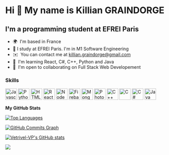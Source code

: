 Hi 👋 My name is Killian GRAINDORGE
==============================

I'm a programming student at EFREI Paris
------------------------

* 🌍  I'm based in France
* 🏫  I study at EFREI Paris. I'm in M1 Software Engineering
* ✉️  You can contact me at [killian.graindorge@gmail.com](mailto:vetrivel.galaxy@gmai.com)
* 🧠  I'm learning React, C#, C++, Python and Java
* 🤝  I'm open to collaborating on Full Stack Web Developement

### Skills

<p align="left">
<a href="#" target="_blank" rel="noreferrer"><img src="https://raw.githubusercontent.com/danielcranney/readme-generator/main/public/icons/skills/javascript-colored.svg" width="36" height="36" alt="Javascript" /></a>
<a href="#" target="_blank" rel="noreferrer"><img src="https://raw.githubusercontent.com/danielcranney/readme-generator/main/public/icons/skills/python-colored.svg" width="36" height="36" alt="Python" /></a>
<a href="#" target="_blank" rel="noreferrer"><img src="https://raw.githubusercontent.com/danielcranney/readme-generator/main/public/icons/skills/html5-colored.svg" width="36" height="36" alt="HTML5" /></a>
<a href="#" target="_blank" rel="noreferrer"><img src="https://raw.githubusercontent.com/danielcranney/readme-generator/main/public/icons/skills/react-colored.svg" width="36" height="36" alt="React" /></a>
<a href="#" target="_blank" rel="noreferrer"><img src="https://raw.githubusercontent.com/danielcranney/readme-generator/main/public/icons/skills/nodejs-colored.svg" width="36" height="36" alt="NodeJS" /></a>
<a href="#" target="_blank" rel="noreferrer"><img src="https://raw.githubusercontent.com/danielcranney/readme-generator/main/public/icons/skills/firebase-colored.svg" width="36" height="36" alt="Firebase" /></a>
<a href="#" target="_blank" rel="noreferrer"><img src="https://raw.githubusercontent.com/danielcranney/readme-generator/main/public/icons/skills/mongodb-colored.svg" width="36" height="36" alt="MongoDB" /></a>
<a href="#" target="_blank" rel="noreferrer"><img src="https://raw.githubusercontent.com/danielcranney/readme-generator/main/public/icons/skills/photoshop-colored.svg" width="36" height="36" alt="Photoshop" /></a>
<a href="#" target="_blank" rel="noreferrer"><img src="https://upload.wikimedia.org/wikipedia/commons/thumb/1/18/ISO_C%2B%2B_Logo.svg/306px-ISO_C%2B%2B_Logo.svg.png" width="36" height="36" alt="C++" /></a>
<a href="#" target="_blank" rel="noreferrer"><img src="https://upload.wikimedia.org/wikipedia/commons/1/19/C_Logo.png" width="36" height="36" alt="C" /></a>
<a href="#" target="_blank" rel="noreferrer"><img src="https://shwanoff.ru/wp-content/uploads/2018/06/logo-csharp.png" width="36" height="36" alt="C#" /></a>
  <a href="#" target="_blank" rel="noreferrer"><img src="https://cdn-icons-png.flaticon.com/512/226/226777.png" width="36" height="36" alt="Java" /></a>
</p>


<b>My GitHub Stats</b>

<a href="https://github.com/killiangr" align="left"><img src="https://github-readme-stats.vercel.app/api/top-langs/?username=killiangr&langs_count=10&title_color=0891b2&text_color=ffffff&icon_color=0891b2&bg_color=1c1917&hide_border=true&locale=en&custom_title=Top%20%Languages" alt="Top Languages" /></a>

<a href="http://www.github.com/killiangr"><img src="https://activity-graph.herokuapp.com/graph?username=killiangr&bg_color=1c1917&color=ffffff&line=0891b2&point=ffffff&area_color=1c1917&area=true&hide_border=true&custom_title=GitHub%20Commits%20Graph" alt="GitHub Commits Graph" /></a>

<a href="http://www.github.com/killiangr"><img src="https://github-readme-stats.vercel.app/api?username=killiangr&show_icons=true&hide=&count_private=true&title_color=0891b2&text_color=ffffff&icon_color=0891b2&bg_color=1c1917&hide_border=true&show_icons=true" alt="Vetrivel-VP's GitHub stats" /></a>


<a href="http://www.github.com/killiangr"><img src="https://github-readme-streak-stats.herokuapp.com/?user=killiangr&stroke=ffffff&background=1c1917&ring=0891b2&fire=0891b2&currStreakNum=ffffff&currStreakLabel=0891b2&sideNums=ffffff&sideLabels=ffffff&dates=ffffff&hide_border=true" /></a>



